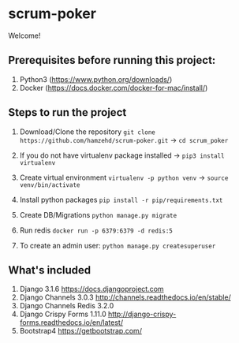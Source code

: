 # scrum-poker

Welcome!

## Prerequisites before running this project:
1. Python3 (https://www.python.org/downloads/)
2. Docker (https://docs.docker.com/docker-for-mac/install/)

## Steps to run the project
1. Download/Clone the repository
`git clone https://github.com/hamzehd/scrum-poker.git` -> `cd scrum_poker`

2. If you do not have virtualenv package installed ->
`pip3 install virtualenv`

3. Create virtual environment
`virtualenv -p python venv` -> `source venv/bin/activate`

4. Install python packages
`pip install -r pip/requirements.txt`

5. Create DB/Migrations
`python manage.py migrate`

6. Run redis `docker run -p 6379:6379 -d redis:5`

7. To create an admin user: `python manage.py createsuperuser`

## What's included
1. Django 3.1.6 https://docs.djangoproject.com
2. Django Channels 3.0.3 http://channels.readthedocs.io/en/stable/
3. Django Channels Redis 3.2.0
4. Django Crispy Forms 1.11.0 http://django-crispy-forms.readthedocs.io/en/latest/
5. Bootstrap4 https://getbootstrap.com/
